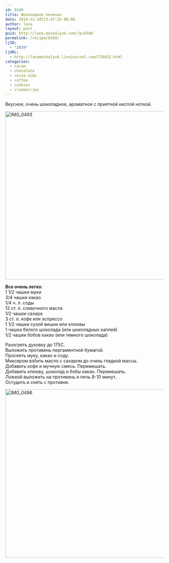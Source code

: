 ```yaml
---
id: 8160
title: Шоколадное печенье
date: 2014-12-28T23:47:25-08:00
author: lana
layout: post
guid: http://lana.moskalyuk.com/?p=8160
permalink: /recipe/8160/
ljID:
  - "2839"
ljURL:
  - http://lanamoskalyuk.livejournal.com/726832.html
categories:
  - cacao
  - chocolate
  - cocoa nibs
  - coffee
  - cookies
  - cranberries
---
```

Вкусное, очень шоколадное, ароматное с приятной кислой ноткой.

<img loading="lazy" src="https://farm9.staticflickr.com/8636/15947787280_3667eeedf1_c.jpg" alt="IMG_0493" width="800" height="534" /> 

**Все очень легко**:  
1 1/2 чашки муки  
3/4 чашки какао  
1/4 ч. л. соды  
12 ст. л. сливочного масла  
1/2 чашки сахара  
3 ст. л. кофе или эспрессо  
1 1/2 чашки сухой вишни или клюквы  
1 чашка белого шоколада (или шоколадных каплей)  
1/2 чашки бобов какао (или темного шоколада)

Разогреть духовку до 175С.  
Выложить противень пергаментной бумагой.  
Просеять муку, какао и соду.  
Миксером взбить масло с сахаром до очень гладкой массы.  
Добавить кофе и мучную смесь. Перемешать.  
Добавить клюкву, шоколад и бобы какао. Перемешать.  
Ложкой выложить на противень и печь 8-10 минут.  
Остудить и снять с противня.

<img loading="lazy" src="https://farm8.staticflickr.com/7499/15947646448_4331e534ba_c.jpg" alt="IMG_0496" width="800" height="534" />